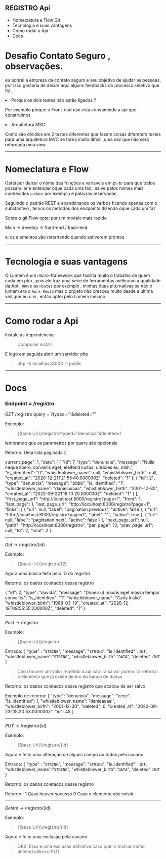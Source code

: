 ## REGISTRO Api

<ul>
    <li>Nomeclatura e Flow Git</li>
    <li>Tecnologia e suas vantagens</li>
    <li>Como rodar a Api</li>
    <li>Docs</li>
</ul>

# Desafio Contato Seguro , observações.

eu adorei a empresa da contato seguro e seu objetivo de ajudar as pessoas, por isso gostaria de deixar aqui alguns feedbacks do processo seletivo que fiz , 

<li>Porque os dois testes não estão ligados ?</li>

Por exemplo porque o Front-end não está consumindo a api que construimos

<li>Arquitetura MSC</li>

Como são dividios em  2 testes diferentes que fazem coisas diferetem testes para uma arquitetura MVC se torna muito dificil ,uma vez que não será retornada uma view 

<hr>
<a href="#nomeclatura" name="nomeclatura"></a>

# Nomeclatura e Flow

Optei por deixar o nome das funções e variaveis em pt-br para que todos possam ler e entender oque cada uma faz , salve pelos nomes mais conhecidos `update` por exemplo e palavras reservadas

Seguindo o padrão REST e abandonando os verbos ficando apenas com o substantivo , temos os metodos dos endpoints dizendo oque cada um faz

Sobre o git Flow optei por um modelo mais rapido

Main -> develop -> front-end / back-end

ai os elementos vão retornando quando estiverem prontos
<hr>

# Tecnologia e suas vantagens
O Lumem é um micro-framework que facilita muito o trabalho de quem coda em php , pois ele traz uma serie de ferramentas melhoram a qualidade da Api , `ORM` e as `Routes` por exemplo , minhas duas alternativas se não o lumem era o `Aura Route` mas o projeto não cresceu muito desde a ultima vez que eu o vi , então optei pelo Lumem mesmo

<hr>

# Como rodar a Api

Instale as dependencias
>Composer install

E logo em seguida abrir um servidor php 

>php -S localhost:8000 -t public


<hr>

# Docs 

### Endpoint = /registro

*GET* /registro
query = ?typed=""&deleted=""


Exemplo:
>{{base Url}}/registro?typed="denuncia"&deleted=1

lembrando que os parametros por query são opcionais 

Retorno: Uma lista paginada :)

current_page": 1,
    "data": [
        {
            "id": 7,
            "type": "denuncia",
            "message": "Nulla neque libero, convallis eget, eleifend luctus, ultricies eu, nibh.",
            "is_identified": "0",
            "whistleblower_name": null,
            "whistleblower_birth": null,
            "created_at": "2020-12-21T21:55:40.000000Z",
            "deleted": "1"
        },
        {
            "id": 21,
            "type": "denuncia",
            "message": "bbbb",
            "is_identified": "1",
            "whistleblower_name": "danielaaaaa",
            "whistleblower_birth": "2001-12-30",
            "created_at": "2022-09-22T18:10:20.000000Z",
            "deleted": "1"
        }
    ],
    "first_page_url": "http://localhost:8000/registro?page=1",
    "from": 1,
    "last_page": 1,
    "last_page_url": "http://localhost:8000/registro?page=1",
    "links": [
        {
            "url": null,
            "label": "pagination.previous",
            "active": false
        },
        {
            "url": "http://localhost:8000/registro?page=1",
            "label": "1",
            "active": true
        },
        {
            "url": null,
            "label": "pagination.next",
            "active": false
        }
    ],
    "next_page_url": null,
    "path": "http://localhost:8000/registro",
    "per_page": 10,
    "prev_page_url": null,
    "to": 2,
    "total": 2
}
<hr>

*Get* -> /registro/{id}

Exemplo:
>{{base Url}}/registro/{2}

Agora uma busca feita pelo ID do registro

Retorno: os dados coletados desse registro

{
    "id": 2,
    "type": "duvida",
    "message": "Donec ut mauris eget massa tempor convallis.",
    "is_identified": "1",
    "whistleblower_name": "Carly Insko",
    "whistleblower_birth": "1988-03-19",
    "created_at": "2020-12-19T09:55:55.000000Z",
    "deleted": "1"
}

<hr>

*Post* -> /registro

Exemplo:
>{{base Url}}/registro

Entrada: 
{
    "type" : "`STRING`",
    "message": "`STRING`",
    "is_identified" : `INT`,
    "whistleblower_name":"`STRING`",
    "whistleblower_birth":"`DATA`",
    "deleted" :`INT`
}

>Caso houver um valor repetido a api não irá salvar porem irá retornar o elemento que já existe dentro do banco de dados

Retorno: os dados coletados desse registro que acabou de ser salvo

Exemplo de retorno: 
{
    "type": "denuncia",
    "message": "eeee",
    "is_identified": 1,
    "whistleblower_name": "danieaaaal",
    "whistleblower_birth": "2001-12-30",
    "deleted": 0,
    "created_at": "2022-09-23T15:20:53.000000Z",
    "id": 48
}

<hr>

*PUT* -> /registro/{id}

Exemplo:
>{{base Url}}/registro/{id}

Agora é feito uma alteração de alguns campo ou todos pelo usuario

Entrada: 
{
    "type" : "`STRING`",
    "message": "`STRING`",
    "is_identified" : `INT`,
    "whistleblower_name":"`STRING`",
    "whistleblower_birth":"`DATA`",
    "deleted" :`INT`
}

Retorno: os dados coletados desse registro

Retorno : 1 Caso houver sucesso  0 Caso o elemento não existir

<hr>

*Delete* -> /registro/{id}

Exemplo:
>{{base Url}}/registro/{id}

Agora é feito uma exclusão pelo usuario 

>OBS: Essa é uma exclusão definitiva caso queira marcar como deleted utilize o PUT


